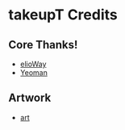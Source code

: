 # takeupT Credits
## Core Thanks!
- [elioWay](https://elioway.gitlab.io)
- [Yeoman](http://yeoman.io/)
## Artwork
- [art](https://commons.wikimedia.org/)
